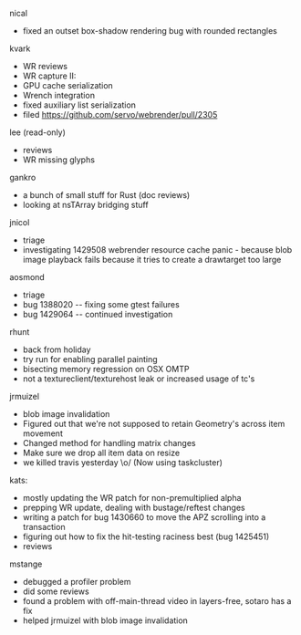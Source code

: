 nical
* fixed an outset box-shadow rendering bug with rounded rectangles

kvark
* WR reviews
* WR capture II:
* GPU cache serialization
* Wrench integration
* fixed auxiliary list serialization
* filed https://github.com/servo/webrender/pull/2305

lee (read-only)
* reviews
* WR missing glyphs

gankro
* a bunch of small stuff for Rust (doc reviews)
* looking at nsTArray bridging stuff

jnicol
* triage
* investigating 1429508 webrender resource cache panic - because blob image playback fails because it tries to create a drawtarget too large

aosmond
* triage
* bug 1388020 -- fixing some gtest failures
* bug 1429064 -- continued investigation

rhunt
* back from holiday
* try run for enabling parallel painting
* bisecting memory regression on OSX OMTP
* not a textureclient/texturehost leak or increased usage of tc's

jrmuizel
* blob image invalidation
* Figured out that we're not supposed to retain Geometry's across item movement
* Changed method for handling matrix changes
* Make sure we drop all item data on resize
* we killed travis yesterday \o/ (Now using taskcluster)

kats:
* mostly updating the WR patch for non-premultiplied alpha
* prepping WR update, dealing with bustage/reftest changes
* writing a patch for bug 1430660 to move the APZ scrolling into a transaction
* figuring out how to fix the hit-testing raciness best (bug 1425451)
* reviews

mstange
* debugged a profiler problem
* did some reviews
* found a problem with off-main-thread video in layers-free, sotaro has a fix
* helped jrmuizel with blob image invalidation
